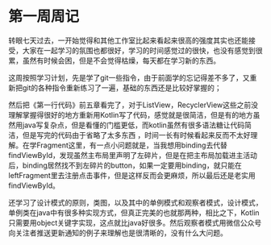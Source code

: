 # 第一周周记

  转眼七天过去，一开始觉得和其他工作室比起来看起来很高的强度其实也还能接受，大家在一起学习的氛围也都很好，学习的时间感觉过的很快，也没有感觉到很累，虽然有时候会困，但是不会觉得枯燥，每天都在学习新的东西。

  这周按照学习计划，先是学了git一些指令，由于前面学的忘记得差不多了，又重新把git的各种指令重新练习了一遍，基础的东西还是比较好掌握的；

  然后把《第一行代码》前五章看完了，对于ListView，RecyclerView这些之前没理解掌握得很好的地方重新用Kotlin写了代码，感觉就是很简洁，但是有的地方虽然用java写复杂点，但是看懂的门槛更低，而kotlin虽然有很多语法糖让代码简洁，但是写完的代码由于省略了太多东西 ，时间一长有时候看起来反而不太好理解。在学Fragment这里，有一点小问题就是，当我想用binding去代替findViewById，发现虽然主布局里声明了左碎片，但是在把主布局加载进主活动后，binding居然找不到左碎片的button，如果一定要用binding，就只能在leftFragment里去注册点击事件，但是这样反而会更麻烦，所以最后还是老实用findViewById。

  还学习了设计模式的原则，类图，以及其中的单例模式和观察者模式，设计模式，单例类在java中有很多种实现方式，但真正完美的也就那两种，相比之下，Kotlin只需要用object关键字实现，这点就比java好很多。然后观察者模式用微信公众号向关注者推送更新通知的例子来理解也是很清晰的，没有什么大问题。

